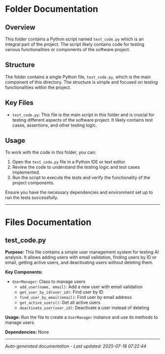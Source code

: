 # Folder Documentation

## Overview
This folder contains a Python script named `test_code.py` which is an integral part of the project. The script likely contains code for testing various functionalities or components of the software project.

## Structure
The folder contains a single Python file, `test_code.py`, which is the main component of this directory. The structure is simple and focused on testing functionalities within the project.

## Key Files
- `test_code.py`: This file is the main script in this folder and is crucial for testing different aspects of the software project. It likely contains test cases, assertions, and other testing logic.

## Usage
To work with the code in this folder, you can:
1. Open the `test_code.py` file in a Python IDE or text editor.
2. Review the code to understand the testing logic and test cases implemented.
3. Run the script to execute the tests and verify the functionality of the project components.

Ensure you have the necessary dependencies and environment set up to run the tests successfully.

---

# Files Documentation

## test_code.py

**Purpose:** This file contains a simple user management system for testing AI analysis. It allows adding users with email validation, finding users by ID or email, getting active users, and deactivating users without deleting them.

**Key Components:**
- `UserManager`: Class to manage users
  - `add_user(name, email)`: Add a new user with email validation
  - `get_user_by_id(user_id)`: Find user by ID
  - `find_user_by_email(email)`: Find user by email address
  - `get_active_users()`: Get all active users
  - `deactivate_user(user_id)`: Deactivate a user instead of deleting

**Usage:** Run the file to create a `UserManager` instance and use its methods to manage users.

**Dependencies:** None

---
*Auto-generated documentation - Last updated: 2025-07-18 07:22:44*

